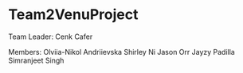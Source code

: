 # Team2VenuProject

Team Leader: Cenk Cafer

Members: 
Olviia-Nikol Andriievska
Shirley Ni
Jason Orr
Jayzy Padilla
Simranjeet Singh
         
